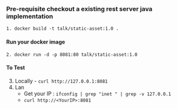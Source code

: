 
### Pre-requisite checkout a existing rest server java implementation 

```1. docker build -t talk/static-asset:1.0 .```

#### Run your docker image  
```2. docker run -d -p 8081:80 talk/static-asset:1.0```

#### To Test 

3. Locally - ```curl http://127.0.0.1:8081```
4. Lan
    - Get your IP : ```ifconfig | grep "inet " | grep -v 127.0.0.1```
    - ```curl http://<YourIP>:8081```
